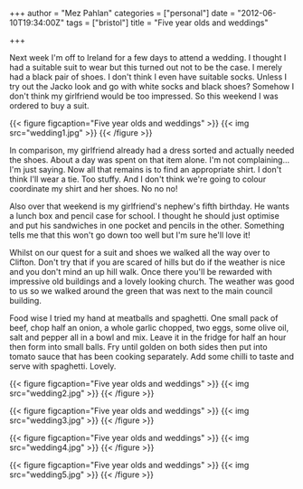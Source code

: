 +++
author = "Mez Pahlan"
categories = ["personal"]
date = "2012-06-10T19:34:00Z"
tags = ["bristol"]
title = "Five year olds and weddings"

+++

Next week I'm off to Ireland for a few days to attend a wedding. I thought I had a suitable suit to wear but this turned
out not to be the case. I merely had a black pair of shoes. I don't think I even have suitable socks. Unless I try out
the Jacko look and go with white socks and black shoes? Somehow I don't think my girlfriend would be too impressed. So
this weekend I was ordered to buy a suit.

{{< figure figcaption="Five year olds and weddings" >}}
    {{< img src="wedding1.jpg" >}}
{{< /figure >}}

<!--more-->

In comparison, my girlfriend already had a dress sorted and actually needed the shoes. About a day was spent on that
item alone. I'm not complaining... I'm just saying. Now all that remains is to find an appropriate shirt. I don't think
I'll wear a tie. Too stuffy. And I don't think we're going to colour coordinate my shirt and her shoes. No no no!

Also over that weekend is my girlfriend's nephew's fifth birthday. He wants a lunch box and pencil case for school. I
thought he should just optimise and put his sandwiches in one pocket and pencils in the other. Something tells me that
this won't go down too well but I'm sure he'll love it!

Whilst on our quest for a suit and shoes we walked all the way over to Clifton. Don't try that if you are scared of
hills but do if the weather is nice and you don't mind an up hill walk. Once there you'll be rewarded with impressive
old buildings and a lovely looking church. The weather was good to us so we walked around the green that was next to the
main council building.

Food wise I tried my hand at meatballs and spaghetti. One small pack of beef, chop half an onion, a whole garlic
chopped, two eggs, some olive oil, salt and pepper all in a bowl and mix. Leave it in the fridge for half an hour then
form into small balls. Fry until golden on both sides then put into tomato sauce that has been cooking separately. Add
some chilli to taste and serve with spaghetti. Lovely.

{{< figure figcaption="Five year olds and weddings" >}}
    {{< img src="wedding2.jpg" >}}
{{< /figure >}}

{{< figure figcaption="Five year olds and weddings" >}}
    {{< img src="wedding3.jpg" >}}
{{< /figure >}}

{{< figure figcaption="Five year olds and weddings" >}}
    {{< img src="wedding4.jpg" >}}
{{< /figure >}}

{{< figure figcaption="Five year olds and weddings" >}}
    {{< img src="wedding5.jpg" >}}
{{< /figure >}}
